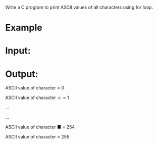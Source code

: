Write a C program to print ASCII values of all characters using for loop.

# Example
# Input:
# Output:
ASCII value of character   = 0

ASCII value of character ☺ = 1

...

...

ASCII value of character ■ = 254

ASCII value of character   = 255
